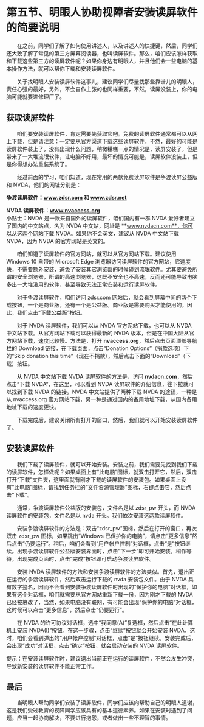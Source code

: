 # 第五节、明眼人协助视障者安装读屏软件的简要说明

　　在之前，同学们了解了如何使用讲述人，以及讲述人的快捷键，然后，同学们还大致了解了常见的第三方屏幕阅读器，也叫读屏软件。那么，咱们应该怎样获取和下载这些第三方的读屏软件呢？如果你身边有明眼人，并且他们会一些电脑的基本操作方法，就可以帮你下载和安装读屏软件。

　　关于找明眼人安装读屏软件这事儿，建议同学们尽量找那些靠谱儿的明眼人，责任心强的最好，另外，不会自作主张的也同样重要，不然，读屏没装上，你的电脑可能就要进修理厂了。

## 获取读屏软件
　　咱们要安装读屏软件，肯定需要先获取它吧。免费的读屏软件通常都可以从网上下载，但是请注意：一定要从官方渠道下载这些读屏软件，不然，最好的可能是读屏软件装上了，没有出现什么问题，稍微糟糕一点的情况是，读屏安装了，但是带来了一大堆流氓软件，让电脑不好用，最坏的情况可能是，读屏软件没装上，但是你得想办法重装系统了。

　　经过前面的学习，咱们知道，现在常用的两款免费读屏软件是争渡读屏公益版和 NVDA，他们的网址分别是：

**争渡读屏软件：www.zdsr.com 和 www.zdsr.net**

**NVDA 读屏软件：www.nvaccess.org**  
小贴士：NVDA 是一款来自国外的读屏软件，咱们国内有一群 NVDA 爱好者建立了国内的中文站点，名为 NVDA 中文站，网址是 **www.nvdacn.com**，你可以从这两个网站下载 NVDA。如果你不会英文，建议从 NVDA 中文站下载 NVDA，因为 NVDA 的官方网站是英文的。

　　咱们知道了读屏软件的官方网站，就可以从官方网站下载。建议使用 Windows 10 自带的 Microsoft Edge 浏览器访问读屏软件的官方网站，它速度快，不需要额外安装，避免了安装其它浏览器的时候碰到流氓软件。尤其要避免所谓的安全浏览器，所谓的高速浏览器，这既不安全也不高速，反而还可能导致电脑多出一大堆没用的软件，甚至导致无法正常安装和运行读屏软件。

　　对于争渡读屏软件，咱们访问 zdsr.com 网站后，就会看到屏幕中间的两个下载按钮，一个是商业版，还有一个是公益版。商业版是需要购买才能使用的，因此，我们点击“下载公益版”按钮。

　　对于 NVDA 读屏软件，我们可以从 NVDA 官方网站下载，也可以从 NVDA 中文站下载。从官方网站下载可以获得最新的 NVDA 版本，但是在中国大陆从官方网站下载，速度比较慢。方法是，打开 **nvaccess.org**，然后点击页面顶部导航栏的 Download 链接，在下载页面，点击“Donation Options”（捐款选项）下的“Skip donation this time”（现在不捐款），然后点击下面的“Download”（下载）按钮。

　　从 NVDA 中文站下载 NVDA 读屏软件的方法是，访问 **nvdacn.com**，然后点击“下载 NVDA”，在这里，可以看到 NVDA 读屏软件的介绍信息，往下拉就可以找到下载 NVDA 的链接。NVDA 中文站提供了两种下载 NVDA 的途径，一种是从 nvaccess.org 官方网站下载，另一种是通过国内的备用地址下载，从国内备用地址下载的速度更快。

　　下载完成后，建议关闭所有打开的窗口，然后，我们就可以开始安装读屏软件了。

## 安装读屏软件
　　我们下载了读屏软件，就可以开始安装。安装之前，我们需要先找到我们下载的读屏软件，怎样做呢？如果桌面上有“此电脑”图标，就双击打开它，然后，双击打开“下载”文件夹，这里面就有刚才下载的读屏软件的安装包。如果桌面上没有“此电脑”图标，请找到任务栏的“文件资源管理器”图标，右键点击它，然后点击“下载”。

　　通常，争渡读屏软件公益版的安装包，文件名是以 zdsr_pw 开头，而 NVDA 读屏软件的安装包，文件名是以 nvda 开头。我们依次安装这两款读屏软件。

　　安装争渡读屏软件的方法是：双击“zdsr_pw”图标，然后在打开的窗口，再次双击 zdsr_pw 图标，如果跳出“Windows 已保护你的电脑”，请点击“更多信息”然后点击“仍要运行”。稍后，咱们会看到“用户帐户控制”对话框，点击“是”按钮继续。出现争渡读屏软件公益版安装界面时，点击“下一步”即可开始安装。稍作等待，出现完成页面时，点击“完成”按钮即可启动争渡读屏软件。

　　安装 NVDA 读屏软件的方法和安装争渡读屏软件的方法类似。首先，退出正在运行的争渡读屏软件，然后双击运行下载的 nvda 安装包文件。由于 NVDA 具有数字签名，因而不会看到安装争渡读屏软件时出现的“保护你的电脑”对话框，如果有这个对话框，咱们就需要从官方网站重新下载一份，因为刚才下载的 NVDA 已经被篡改了，当然，如果电脑没有联网，有可能会出现“保护你的电脑”对话框，这时候可以点击“更多信息”，然后点击“仍要运行”。

　　在 NVDA 的许可协议对话框，选中“我同意(A)”复选框，然后点击“在此计算机上安装 NVDA(I)”按钮。在这一步骤，点击“继续”按钮就会开始安装 NVDA，这时，咱们会看到弹出的“用户帐户控制”对话框，点击“是”按钮继续。安装完成后，会出现“成功”对话框，点击“确定”按钮，就会启动安装的 NVDA 读屏软件。

提示：在安装读屏软件时，建议退出当前正在运行的读屏软件，不然会发生冲突，导致新安装的读屏软件不能正常工作。

## 最后
　　当明眼人帮助同学们安装了读屏软件，同学们应该向帮助自己的明眼人道谢，这是我们受过教育的视障同学应该具有的基本道德素养。如果在安装时遇到了问题，应当一起协商解决，不要进行抱怨，或者做出一些不理智的事情。

